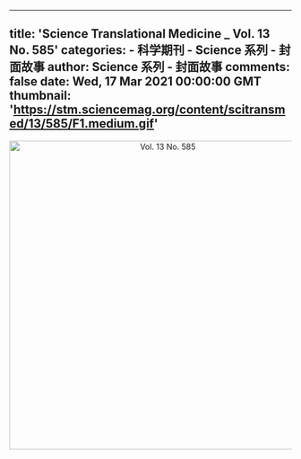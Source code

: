 
---
title: 'Science Translational Medicine _ Vol. 13 No. 585'
categories: 
    - 科学期刊
    - Science 系列 - 封面故事
author: Science 系列 - 封面故事
comments: false
date: Wed, 17 Mar 2021 00:00:00 GMT
thumbnail: 'https://stm.sciencemag.org/content/scitransmed/13/585/F1.medium.gif'
---

<div>   
<div align="center"><img src="https://stm.sciencemag.org/content/scitransmed/13/585/F1.medium.gif" alt="Vol. 13 No. 585" width="550" height="auto" referrerpolicy="no-referrer"></div>  
</div>
            